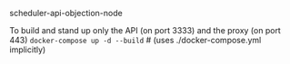 scheduler-api-objection-node

To build and stand up only the API (on port 3333) and the proxy (on port 443)
`docker-compose up -d --build` # (uses ./docker-compose.yml implicitly)



